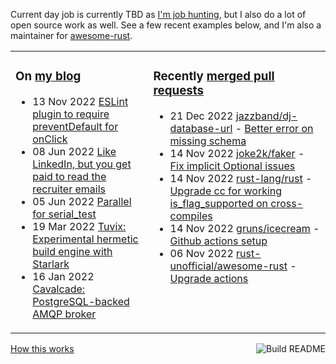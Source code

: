 Current day job is currently TBD as [I'm job hunting](https://tevps.net/cv/), but I also do a lot of open source work as well. See a few recent examples below, and I'm also a maintainer for [awesome-rust](https://github.com/rust-unofficial/awesome-rust).

<table><tr><td valign="top">

### On [my blog](https://tevps.net/blog)
<!-- blog starts -->
* 13 Nov 2022 [ESLint plugin to require preventDefault for onClick](https://tevps.net/blog/2022/11/13/require-preventdefault-for-onclick)
* 08 Jun 2022 [Like LinkedIn, but you get paid to read the recruiter emails](https://tevps.net/blog/2022/06/08/linkedin-with-payment)
* 05 Jun 2022 [Parallel for serial_test](https://tevps.net/blog/2022/06/05/parallel-serial-test)
* 19 Mar 2022 [Tuvix: Experimental hermetic build engine with Starlark](https://tevps.net/blog/2022/03/19/tuvix)
* 16 Jan 2022 [Cavalcade: PostgreSQL-backed AMQP broker](https://tevps.net/blog/2022/01/16/cavalcade-amqp-broker)
<!-- blog ends -->

</td><td valign="top">

### Recently [merged pull requests](https://github.com/search?o=desc&q=is%3Apr+author%3Apalfrey+-user%3Apalfrey+is%3Amerged+is%3Apublic&s=created&type=Issues)

<!-- prs starts -->
* 21 Dec 2022 [jazzband/dj-database-url](https://github.com/jazzband/dj-database-url) - [Better error on missing schema](https://github.com/jazzband/dj-database-url/pull/196)
* 14 Nov 2022 [joke2k/faker](https://github.com/joke2k/faker) - [Fix implicit Optional issues](https://github.com/joke2k/faker/pull/1748)
* 14 Nov 2022 [rust-lang/rust](https://github.com/rust-lang/rust) - [Upgrade cc for working is_flag_supported on cross-compiles](https://github.com/rust-lang/rust/pull/103744)
* 14 Nov 2022 [gruns/icecream](https://github.com/gruns/icecream) - [Github actions setup](https://github.com/gruns/icecream/pull/135)
* 06 Nov 2022 [rust-unofficial/awesome-rust](https://github.com/rust-unofficial/awesome-rust) - [Upgrade actions](https://github.com/rust-unofficial/awesome-rust/pull/1368)
<!-- prs ends -->

</td></tr></table>

<a href="https://github.com/palfrey/palfrey/actions"><img src="https://github.com/palfrey/palfrey/workflows/Build%20README/badge.svg?branch=main" align="right" alt="Build README"></a> <a href="https://tevps.net/blog/2020/7/11/customising-github-profile-pages/">How this works</a>

